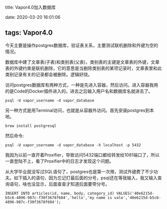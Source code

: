 title: Vapor4.0加入数据库

date: 2020-03-20 16:01:06

tags: Vapor4.0
---
今天主要是操作postgres数据库，验证表关系，主要测试联机删除和外键为空的情况。

数据库中建了文章表(子表)和类别表(父表)，类别表的主键是文章表的外键，文章表的外键约束是联机删除，它的意思是当删除类别表的某项记录时，文章表里和此类别记录有关的记录都会被删除。逻辑好绕。

访问postgres数据库有两种方式，一种是先进入容器，然后访问。进入容器我用的是Code的Docker插件进入的。进去之后输入用户名和数据库名就进去了。

```
psql -U vapor_username -d vapor_database
```
另一种方式是用Terminal访问，也就是从容器外访问。首先安装postgres到本地。
```
brew install postgresql
```
然后命令:
```
psql -U vapor_username -d vapor_database -h localhost -p 5432
```
我因为以前一直开着Proxifier，导致访问5432端口都给转发给1081端口了，所以一直登陆不上，看了Proxifier中的日志才发现这个问题。

从大学毕业就没写过SQL语句了，postgres也是第一次用，测试外键费了不少功夫。如下插入的语句，因为忘记打最后面的分号，psql还在等我输入，我又输入查询语句，啥也没显示，后面查查才知道后面要带分号。
```
INSERT INTO articles(id, name, body, category_id) VALUES('40e6215d-b5c6-4896-987c-f30f3678f604','hello','my name is vale','40e6215d-b5c6-4896-987c-f30f3678f604');
```
